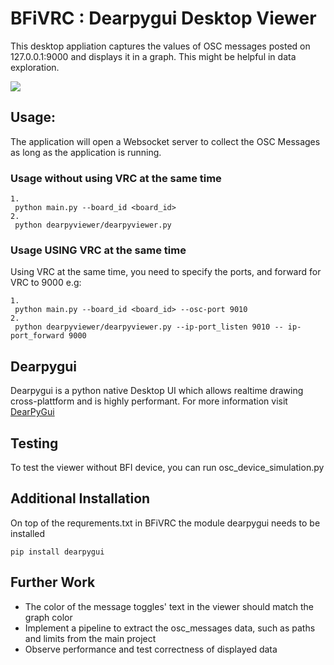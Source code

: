 # BFiVRC : Dearpygui Desktop Viewer

This desktop appliation captures the values of OSC messages posted on 127.0.0.1:9000 and displays it in a graph.
This might be helpful in data exploration.

<image src="media/demobfivcviewer.PNG"></image>

## Usage:
The application will open a Websocket server to collect the OSC Messages as long as the application is running.
### Usage without using VRC at the same time
```
1.
 python main.py --board_id <board_id>
2.
 python dearpyviewer/dearpyviewer.py 
```
### Usage USING VRC at the same time
Using VRC at the same time, you need to specify the ports, and forward for VRC to 9000 e.g:
```
1.
 python main.py --board_id <board_id> --osc-port 9010
2.
 python dearpyviewer/dearpyviewer.py --ip-port_listen 9010 -- ip-port_forward 9000 
```

## Dearpygui
Dearpygui is a python native Desktop UI which allows realtime drawing cross-plattform and is highly performant.
For more information visit [DearPyGui](https://github.com/hoffstadt/DearPyGui)

## Testing
To test the viewer without BFI device, you can run osc_device_simulation.py

## Additional Installation
On top of the requrements.txt in BFiVRC the module dearpygui needs to be installed
```
pip install dearpygui
```
## Further Work
- The color of the message toggles' text in the viewer should match the graph color 
- Implement a pipeline to extract the osc_messages data, such as paths and limits from the main project
- Observe performance and test correctness of displayed data


